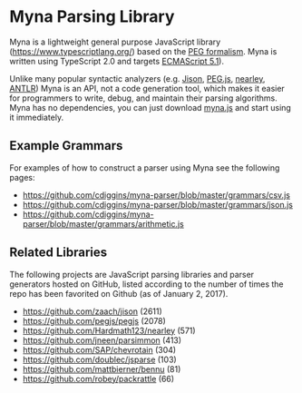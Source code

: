 # Myna Parsing Library

Myna is a lightweight general purpose JavaScript library (https://www.typescriptlang.org/) based on the [PEG formalism](http://bford.info/pub/lang/peg). Myna is written using TypeScript 2.0 and targets [ECMAScript 5.1](https://www.ecma-international.org/ecma-262/5.1/)). 

Unlike many popular syntactic analyzers (e.g. [Jison](http://jison.org/), [PEG.js](https://pegjs.org/), [nearley](http://nearley.js.org/), [ANTLR](http://www.antlr.org/)) Myna is an API, not a code generation tool, which makes it easier for programmers to write, debug, and maintain their parsing algorithms. Myna has no dependencies, you can just download [myna.js](https://github.com/cdiggins/myna-parser/raw/master/myna.js) and start using it immediately.

## Example Grammars 
For examples of how to construct a parser using Myna see the following pages:

- https://github.com/cdiggins/myna-parser/blob/master/grammars/csv.js
- https://github.com/cdiggins/myna-parser/blob/master/grammars/json.js
- https://github.com/cdiggins/myna-parser/blob/master/grammars/arithmetic.js

## Related Libraries
The following projects are JavaScript parsing libraries and parser generators hosted on GitHub, listed according to the number of times the repo has been favorited on Github (as of January 2, 2017).

- https://github.com/zaach/jison (2611)
- https://github.com/pegjs/pegjs (2078)
- https://github.com/Hardmath123/nearley (571)
- https://github.com/jneen/parsimmon (413)
- https://github.com/SAP/chevrotain (304)
- https://github.com/doublec/jsparse (103)
- https://github.com/mattbierner/bennu (81)
- https://github.com/robey/packrattle (66)
